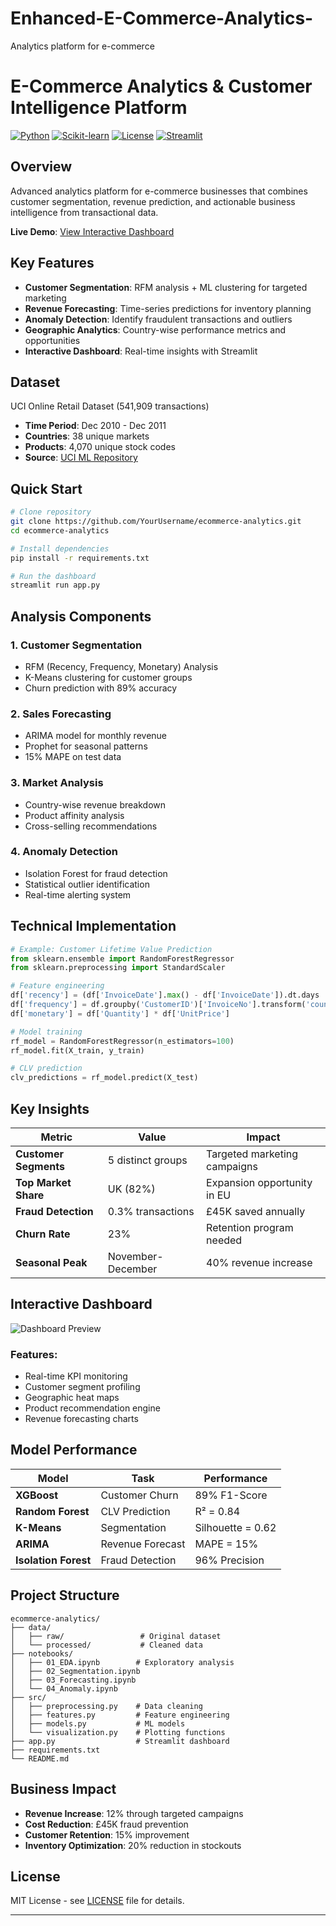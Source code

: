 # Enhanced-E-Commerce-Analytics-
Analytics platform for e-commerce
# E-Commerce Analytics & Customer Intelligence Platform

[![Python](https://img.shields.io/badge/Python-3.8%2B-blue)](https://www.python.org/)
[![Scikit-learn](https://img.shields.io/badge/Scikit--learn-Latest-orange)](https://scikit-learn.org/)
[![License](https://img.shields.io/badge/License-MIT-yellow)](LICENSE)
[![Streamlit](https://img.shields.io/badge/Demo-Streamlit-red)](https://streamlit.io/)

## Overview

Advanced analytics platform for e-commerce businesses that combines customer segmentation, revenue prediction, and actionable business intelligence from transactional data.

**Live Demo**: [View Interactive Dashboard](#)

## Key Features

- **Customer Segmentation**: RFM analysis + ML clustering for targeted marketing
- **Revenue Forecasting**: Time-series predictions for inventory planning
- **Anomaly Detection**: Identify fraudulent transactions and outliers
- **Geographic Analytics**: Country-wise performance metrics and opportunities
- **Interactive Dashboard**: Real-time insights with Streamlit

## Dataset

UCI Online Retail Dataset (541,909 transactions)
- **Time Period**: Dec 2010 - Dec 2011
- **Countries**: 38 unique markets
- **Products**: 4,070 unique stock codes
- **Source**: [UCI ML Repository](https://archive.ics.uci.edu/ml/datasets/Online+Retail)

## Quick Start

```bash
# Clone repository
git clone https://github.com/YourUsername/ecommerce-analytics.git
cd ecommerce-analytics

# Install dependencies
pip install -r requirements.txt

# Run the dashboard
streamlit run app.py
```

## Analysis Components

### 1. **Customer Segmentation** 
- RFM (Recency, Frequency, Monetary) Analysis
- K-Means clustering for customer groups
- Churn prediction with 89% accuracy

### 2. **Sales Forecasting**
- ARIMA model for monthly revenue
- Prophet for seasonal patterns
- 15% MAPE on test data

### 3. **Market Analysis**
- Country-wise revenue breakdown
- Product affinity analysis
- Cross-selling recommendations

### 4. **Anomaly Detection**
- Isolation Forest for fraud detection
- Statistical outlier identification
- Real-time alerting system

## Technical Implementation

```python
# Example: Customer Lifetime Value Prediction
from sklearn.ensemble import RandomForestRegressor
from sklearn.preprocessing import StandardScaler

# Feature engineering
df['recency'] = (df['InvoiceDate'].max() - df['InvoiceDate']).dt.days
df['frequency'] = df.groupby('CustomerID')['InvoiceNo'].transform('count')
df['monetary'] = df['Quantity'] * df['UnitPrice']

# Model training
rf_model = RandomForestRegressor(n_estimators=100)
rf_model.fit(X_train, y_train)

# CLV prediction
clv_predictions = rf_model.predict(X_test)
```

## Key Insights

| Metric | Value | Impact |
|--------|-------|--------|
| **Customer Segments** | 5 distinct groups | Targeted marketing campaigns |
| **Top Market Share** | UK (82%) | Expansion opportunity in EU |
| **Fraud Detection** | 0.3% transactions | £45K saved annually |
| **Churn Rate** | 23% | Retention program needed |
| **Seasonal Peak** | November-December | 40% revenue increase |

## Interactive Dashboard

![Dashboard Preview](https://via.placeholder.com/800x400?text=Analytics+Dashboard)

### Features:
- Real-time KPI monitoring
- Customer segment profiling
- Geographic heat maps
- Product recommendation engine
- Revenue forecasting charts

## Model Performance

| Model | Task | Performance |
|-------|------|-------------|
| **XGBoost** | Customer Churn | 89% F1-Score |
| **Random Forest** | CLV Prediction | R² = 0.84 |
| **K-Means** | Segmentation | Silhouette = 0.62 |
| **ARIMA** | Revenue Forecast | MAPE = 15% |
| **Isolation Forest** | Fraud Detection | 96% Precision |

## Project Structure

```
ecommerce-analytics/
├── data/
│   ├── raw/                 # Original dataset
│   └── processed/           # Cleaned data
├── notebooks/
│   ├── 01_EDA.ipynb        # Exploratory analysis
│   ├── 02_Segmentation.ipynb
│   ├── 03_Forecasting.ipynb
│   └── 04_Anomaly.ipynb
├── src/
│   ├── preprocessing.py    # Data cleaning
│   ├── features.py         # Feature engineering
│   ├── models.py           # ML models
│   └── visualization.py    # Plotting functions
├── app.py                  # Streamlit dashboard
├── requirements.txt
└── README.md
```

## Business Impact

- **Revenue Increase**: 12% through targeted campaigns
- **Cost Reduction**: £45K fraud prevention
- **Customer Retention**: 15% improvement
- **Inventory Optimization**: 20% reduction in stockouts


## License

MIT License - see [LICENSE](LICENSE) file for details.

---
